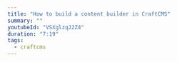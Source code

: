 ```yaml
---
title: "How to build a content builder in CraftCMS"
summary: ""
youtubeId: "VSXglzqJ2Z4"
duration: "7:19"
tags:
  - craftcms
---
```

